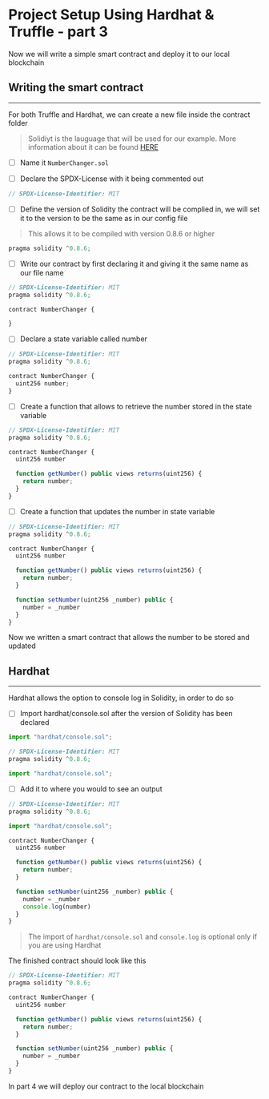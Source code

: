 # Project Setup Using Hardhat & Truffle - part 3

Now we will write a simple smart contract and deploy it to our local blockchain

## Writing the smart contract

---

For both Truffle and Hardhat, we can create a new file inside the contract folder

>Solidiyt is the lauguage that will be used for our example. More information about it can be found [HERE](https://docs.soliditylang.org/en/v0.8.7/)

- [ ] Name it ```NumberChanger.sol```

- [ ] Declare the SPDX-License with it being commented out

``` js
// SPDX-License-Identifier: MIT
```

- [ ] Define the version of Solidity the contract will be complied in, we will set it to the version to be the same as in our config file

>This allows it to be compiled with version 0.8.6 or higher

```js
pragma solidity ^0.8.6;
```

- [ ] Write our contract by first declaring it and giving it the same name as our file name

```js
// SPDX-License-Identifier: MIT
pragma solidity ^0.8.6;

contract NumberChanger {

}
```

- [ ] Declare a state variable called number

```js
// SPDX-License-Identifier: MIT
pragma solidity ^0.8.6;

contract NumberChanger {
  uint256 number;
}
```

- [ ] Create a function that allows to retrieve the number stored in the state variable

```js
// SPDX-License-Identifier: MIT
pragma solidity ^0.8.6;

contract NumberChanger {
  uint256 number

  function getNumber() public views returns(uint256) {
    return number;
  }
}
```

- [ ] Create a function that updates the number in state variable

```js
// SPDX-License-Identifier: MIT
pragma solidity ^0.8.6;

contract NumberChanger {
  uint256 number

  function getNumber() public views returns(uint256) {
    return number;
  }

  function setNumber(uint256 _number) public {
    number = _number
  }
}
```

Now we written a smart contract that allows the number to be stored and updated

## Hardhat

---

Hardhat allows the option to console log in Solidity, in order to do so

- [ ] Import hardhat/console.sol after the version of Solidity has been declared

```js
import "hardhat/console.sol";
```

```js
// SPDX-License-Identifier: MIT
pragma solidity ^0.8.6;

import "hardhat/console.sol";
```

- [ ] Add it to where you would to see an output

```js
// SPDX-License-Identifier: MIT
pragma solidity ^0.8.6;

import "hardhat/console.sol";

contract NumberChanger {
  uint256 number

  function getNumber() public views returns(uint256) {
    return number;
  }

  function setNumber(uint256 _number) public {
    number = _number
    console.log(number)
  }
}
```

> The import of ``` hardhat/console.sol ``` and ```console.log``` is optional only if you are using Hardhat

The finished contract should look like this

```js
// SPDX-License-Identifier: MIT
pragma solidity ^0.8.6;

contract NumberChanger {
  uint256 number

  function getNumber() public views returns(uint256) {
    return number;
  }

  function setNumber(uint256 _number) public {
    number = _number
  }
}
```

In part 4 we will deploy our contract to the local blockchain